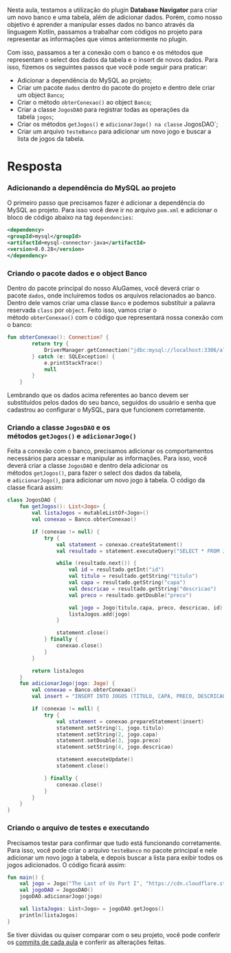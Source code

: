 Nesta aula, testamos a utilização do plugin **Database Navigator** para criar um novo banco e uma tabela, além de adicionar dados. Porém, como nosso objetivo é aprender a manipular esses dados no banco através da linguagem Kotlin, passamos a trabalhar com códigos no projeto para representar as informações que vimos anteriormente no plugin.

Com isso, passamos a ter a conexão com o banco e os métodos que representam o select dos dados da tabela e o insert de novos dados. Para isso, fizemos os seguintes passos que você pode seguir para praticar:

- Adicionar a dependência do MySQL ao projeto;
- Criar um pacote `dados` dentro do pacote do projeto e dentro dele criar um object `Banco`;
- Criar o método `obterConexao()` ao object `Banco`;
- Criar a classe `JogosDAO` para registrar todas as operações da tabela `jogos`;
- Criar os métodos `getJogos()` e `adicionarJogo() na classe` JogosDAO`;
- Criar um arquivo `testeBanco` para adicionar um novo jogo e buscar a lista de jogos da tabela.

# Resposta

### Adicionando a dependência do MySQL ao projeto

O primeiro passo que precisamos fazer é adicionar a dependência do MySQL ao projeto. Para isso você deve ir no arquivo `pom.xml` e adicionar o bloco de código abaixo na tag `dependencies`:

```xml
<dependency>
<groupId>mysql</groupId>
<artifactId>mysql-connector-java</artifactId>
<version>8.0.28</version>
</dependency>
```

### Criando o pacote dados e o object Banco

Dentro do pacote principal do nosso AluGames, você deverá criar o pacote `dados`, onde incluiremos todos os arquivos relacionados ao banco. Dentro dele vamos criar uma classe `Banco` e podemos substituir a palavra reservada `class` por `object`. Feito isso, vamos criar o método `obterConexao()` com o código que representará nossa conexão com o banco:

```kotlin
fun obterConexao(): Connection? {
        return try {
            DriverManager.getConnection("jdbc:mysql://localhost:3306/alugames", "root", "aLxXzDcgueZu6z")
        } catch (e: SQLException) {
            e.printStackTrace()
            null
        }
    }
```

Lembrando que os dados acima referentes ao banco devem ser substituídos pelos dados do seu banco, seguidos do usuário e senha que cadastrou ao configurar o MySQL, para que funcionem corretamente.

### Criando a classe `JogosDAO` e os métodos `getJogos()` e `adicionarJogo()`

Feita a conexão com o banco, precisamos adicionar os comportamentos necessários para acessar e manipular as informações. Para isso, você deverá criar a classe `JogosDAO` e dentro dela adicionar os métodos `getJogos()`, para fazer o select dos dados da tabela, e `adicionarJogo()`, para adicionar um novo jogo à tabela. O código da classe ficará assim:

```kotlin
class JogosDAO {
    fun getJogos(): List<Jogo> {
        val listaJogos = mutableListOf<Jogo>()
        val conexao = Banco.obterConexao()

        if (conexao != null) {
            try {
                val statement = conexao.createStatement()
                val resultado = statement.executeQuery("SELECT * FROM JOGOS")

                while (resultado.next()) {
                    val id = resultado.getInt("id")
                    val titulo = resultado.getString("titulo")
                    val capa = resultado.getString("capa")
                    val descricao = resultado.getString("descricao")
                    val preco = resultado.getDouble("preco")

                    val jogo = Jogo(titulo,capa, preco, descricao, id)
                    listaJogos.add(jogo)
                }

                statement.close()
            } finally {
                conexao.close()
            }
        }

        return listaJogos
    }
    fun adicionarJogo(jogo: Jogo) {
        val conexao = Banco.obterConexao()
        val insert = "INSERT INTO JOGOS (TITULO, CAPA, PRECO, DESCRICAO) VALUES (?, ?, ?, ?)"

        if (conexao != null) {
            try {
                val statement = conexao.prepareStatement(insert)
                statement.setString(1, jogo.titulo)
                statement.setString(2, jogo.capa)
                statement.setDouble(3, jogo.preco)
                statement.setString(4, jogo.descricao)

                statement.executeUpdate()
                statement.close()

            } finally {
                conexao.close()
            }
        }
    }
}
```

### Criando o arquivo de testes e executando

Precisamos testar para confirmar que tudo está funcionando corretamente. Para isso, você pode criar o arquivo `testeBanco` no pacote principal e nele adicionar um novo jogo à tabela, e depois buscar a lista para exibir todos os jogos adicionados. O código ficará assim:

```kotlin
fun main() {
    val jogo = Jogo("The Last of Us Part I", "https://cdn.cloudflare.steamstatic.com/steam/apps/1888930/header.jpg?t=1686864554", 5.99,"Uma aventura pós-apocalíptica de sobrevivência em um mundo infestado por zumbis e facções em conflito.")
    val jogoDAO = JogosDAO()
    jogoDAO.adicionarJogo(jogo)

    val listaJogos: List<Jogo> = jogoDAO.getJogos()
    println(listaJogos)
}
```

Se tiver dúvidas ou quiser comparar com o seu projeto, você pode conferir os [commits de cada aula](https://github.com/alura-cursos/3283-kotlin-alugames-curso3/tree/aula01) e conferir as alterações feitas.